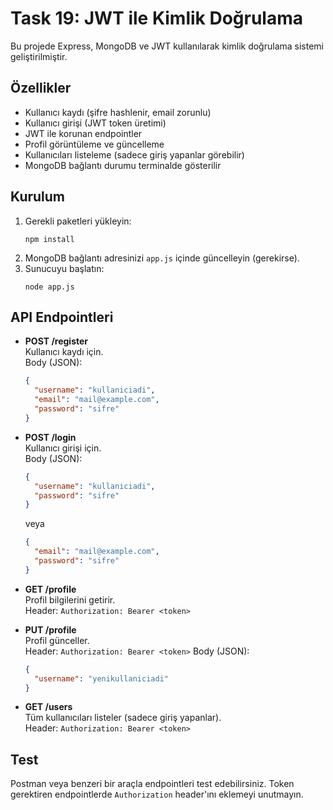 # Task 19: JWT ile Kimlik Doğrulama

Bu projede Express, MongoDB ve JWT kullanılarak kimlik doğrulama sistemi geliştirilmiştir.

## Özellikler

- Kullanıcı kaydı (şifre hashlenir, email zorunlu)
- Kullanıcı girişi (JWT token üretimi)
- JWT ile korunan endpointler
- Profil görüntüleme ve güncelleme
- Kullanıcıları listeleme (sadece giriş yapanlar görebilir)
- MongoDB bağlantı durumu terminalde gösterilir

## Kurulum

1. Gerekli paketleri yükleyin:
   ```
   npm install
   ```
2. MongoDB bağlantı adresinizi `app.js` içinde güncelleyin (gerekirse).
3. Sunucuyu başlatın:
   ```
   node app.js
   ```

## API Endpointleri

- **POST /register**  
  Kullanıcı kaydı için.  
  Body (JSON):

  ```json
  {
    "username": "kullaniciadi",
    "email": "mail@example.com",
    "password": "sifre"
  }
  ```

- **POST /login**  
  Kullanıcı girişi için.  
  Body (JSON):

  ```json
  {
    "username": "kullaniciadi",
    "password": "sifre"
  }
  ```

  veya

  ```json
  {
    "email": "mail@example.com",
    "password": "sifre"
  }
  ```

- **GET /profile**  
  Profil bilgilerini getirir.  
  Header: `Authorization: Bearer <token>`

- **PUT /profile**  
  Profil günceller.  
  Header: `Authorization: Bearer <token>`
  Body (JSON):

  ```json
  {
    "username": "yenikullaniciadi"
  }
  ```

- **GET /users**  
  Tüm kullanıcıları listeler (sadece giriş yapanlar).  
  Header: `Authorization: Bearer <token>`

## Test

Postman veya benzeri bir araçla endpointleri test edebilirsiniz. Token gerektiren endpointlerde `Authorization` header'ını eklemeyi unutmayın.
